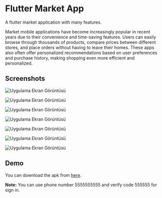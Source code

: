 # Flutter Market App

A flutter market application with many features.

Market mobile applications have become increasingly popular in recent years due to their convenience and time-saving features. Users can easily browse through thousands of products, compare prices between different stores, and place orders without having to leave their homes. These apps also often offer personalized recommendations based on user preferences and purchase history, making shopping even more efficient and personalized.

## Screenshots

![Uygulama Ekran Görüntüsü](https://raw.githubusercontent.com/omergunaydin/emarketapp/master/assets/gitimages/res1-2.png)


![Uygulama Ekran Görüntüsü](https://raw.githubusercontent.com/omergunaydin/emarketapp/master/assets/gitimages/res3-4.png)


![Uygulama Ekran Görüntüsü](https://raw.githubusercontent.com/omergunaydin/emarketapp/master/assets/gitimages/res5-6.png)


![Uygulama Ekran Görüntüsü](https://raw.githubusercontent.com/omergunaydin/emarketapp/master/assets/gitimages/res7-8.png)


![Uygulama Ekran Görüntüsü](https://raw.githubusercontent.com/omergunaydin/emarketapp/master/assets/gitimages/res9-10.png)


![Uygulama Ekran Görüntüsü](https://raw.githubusercontent.com/omergunaydin/emarketapp/master/assets/gitimages/res11-12.png)


![Uygulama Ekran Görüntüsü](https://raw.githubusercontent.com/omergunaydin/emarketapp/master/assets/gitimages/res13-14.png)
## Demo

You can download the apk from [here](https://cemilpide.com/demoapk/emarketapp/app-release.apk).

**Note:** You can use phone number 5555555555 and verify code 555555 for sign in. 

